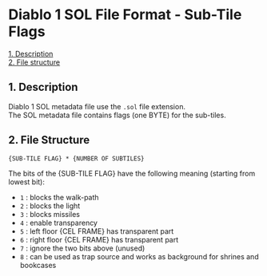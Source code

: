 # Diablo 1 SOL File Format - Sub-Tile Flags

[1. Description](#1-description)  
[2. File structure](#2-file-structure)  


## 1. Description

Diablo 1 SOL metadata file use the `.sol` file extension.  
The SOL metadata file contains flags (one BYTE) for the sub-tiles.  


## 2. File Structure

```
{SUB-TILE FLAG} * {NUMBER OF SUBTILES}
```

The bits of the {SUB-TILE FLAG} have the following meaning (starting from lowest bit):
- `1` : blocks the walk-path
- `2` : blocks the light
- `3` : blocks missiles
- `4` : enable transparency
- `5` : left floor {CEL FRAME} has transparent part
- `6` : right floor {CEL FRAME} has transparent part
- `7` : ignore the two bits above (unused)
- `8` : can be used as trap source and works as background for shrines and bookcases
